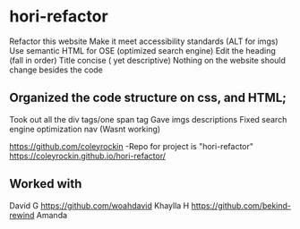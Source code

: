 # hori-refactor 
Refactor this website
Make it meet accessibility standards (ALT for imgs)
Use semantic HTML for OSE (optimized search engine)
Edit the heading (fall in order)
Title concise ( yet descriptive)
Nothing on the website should change besides the code

## Organized the code structure on css, and HTML; 
Took out all the div tags/one span tag 
Gave imgs descriptions 
Fixed search engine optimization nav (Wasnt working)



https://github.com/coleyrockin  -Repo for project is "hori-refactor"
https://coleyrockin.github.io/hori-refactor/

## Worked with 
David G  https://github.com/woahdavid
Khaylla H https://github.com/bekind-rewind
Amanda